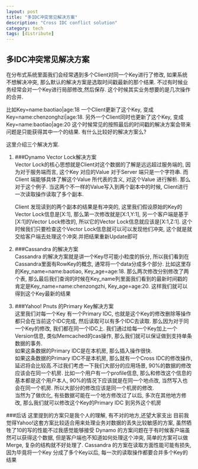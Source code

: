 ```yaml
---
layout: post
title: "多IDC冲突常见解决方案"
description: "Cross IDC conflict solution"
category: tech
tags: [distribute]
---
```

## 多IDC冲突常见解决方案

在分布式系统里面我们会经常遇到多个Client对同一个Key进行了修改, 如果系统不想解决冲突, 那么默认的解决方案是选取时间戳最新的那个结果. 不过有时候业务经常会对一个Key进行局部修改,然后保存. 这个时候其实业务想要的是几次操作的合并.   

比如Key=name:baotiao|age:18 一个Client更新了这个Key, 变成Key=name:chenzonghzi|age:18. 另外一个Client同时也更新了这个Key, 变成 Key=name:baotiao|age:20 这个时候常见的按照最后的时间戳的解决方案会带来问题是只能获得其中一个的结果. 有什么比较好的解决方案么?

这里介绍三个解决方案.

1. ###Dynamo Vector Lock解决方案  
    Vector Lock的核心思想就是Client对这个数据的了解是远远超过服务端的, 因为对于服务端而言, 这个Key 对应的Value 对于Server 端只是一个字符串. 而Client 端能够具体了解这个Value 所代表的含义, 对这个Value 进行解析. 那么对于这个例子. 当这两个不一样的Value写入到两个副本中的时候, Client进行一次读取操作读取了多个副本. 
    
    Client 发现读到的两个副本的结果是有冲突的, 这里我们假设原始的Key的Vector Lock信息是[X:1], 那么第一次修改就是[X:1,Y:1], 另一个客户端是基于[X:1]的Vector Lock修改的, 所以它的Vector Lock信息就应该是[X:1,Z:1]. 这个时候我们只要检查这个Vector Lock信息就可以可以发现他们冲突, 这个就是就交给客户端去处理这个冲突.并把结果重新Update即可
    
2. ###Cassandra 的解决方案  
    Cassandra 的解决方案就是讲一个Key尽可能小粒度的拆分, 所以我们看到在Cassandra里面有RowKey的概念, 通常将一个data分成多个部分. 比如这里存的Key_name=name:baotiao, Key_age=age:18. 那么两次修改分别修改了两个表, 那么最后我们查询的时候在Key_name列里面我们看到的最新时间戳的肯定是Key_name=name:chenzongzhi, Key_age=age:20. 这样我们就可以得到这个Key最新的结果

3. ###Yahoo! Pnuts 的Primary Key解决方案  
    这里我们对每一个Key 有一个Primary IDC, 也就是这个Key的修改删除等操作都只会在当前这个IDC完成, 然后读取可以有多个IDC去读取. 那么因为对于同一个Key的修改, 我们都在同一个IDC上. 我们通过给每一个Key加上一个Version信息, 类似Memcached的cas操作, 那么我们就可以保证做到支持单条数据的事务.  
    如果这条数据的Primary IDC是在本机房, 那么插入操作很快.  
    如果这条数据的Primary IDC不是本机房, 那么就有一个Cross IDC的修改操作, 延迟将会比较高.不过我们考虑一下我们大部分的应用场景, 90%的数据的修改应该会在同一个机房. 比如一个用户有一个profile信息, 那么和修改这个信息的基本都是这个用户本人, 90%的情况下应该就是在同一个地点改, 当然写入也会在同一个机房. 所以大部分的修改应该是同一个机房的修改.  
    当然为了做优化, 有些数据可能在一个地方修改过了以后, 多次在其他地方修改, 那么我们就可以修改这个Key的Primary IDC 到另外这个机房
    
###后话
这里提到的方案只是我个人的理解, 有不对的地方,还望大家支出
目前我觉得Yahoo!这套方案比较适合用来处理业务对数据的丢失比较敏感的方案, 虽然牺牲了10的写的性能不过我感觉能够接受
Dynamo 的方案问题在于有时候客户端虽然可以获得这个数据, 但是客户端也不知道如何处理这个冲突, 简单的方案可以做Merge, 复杂的结构就不好处理了.
Cassandra 的方案在读取方面性能可能有损失, 因为毕竟将一个Key 分成了多个Key以后, 每一次的读取操作都要合并多个Key的结果

